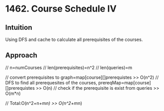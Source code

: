 # 1462. Course Schedule IV

## Intuition
Using DFS and cache to calculate all prerequisites of the courses.

## Approach
// n=numCourses
// len(prerequisites)=n^2
// len(queries)=m

// convert prerequisites to graph=map[course][]prerequistes >> O(n^2)
// DFS to find all prerequesites of the courses, prereqMap=map[course][]prerequistes >> O(n)
// check if the prerequisite is exist from queries >> O(m*n)

// Total:O(n^2+n+m*n) >> O(n^2+m*n)
